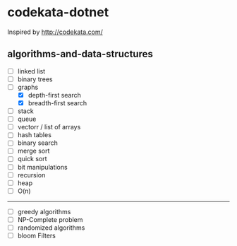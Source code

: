 # codekata-dotnet

Inspired by http://codekata.com/

## algorithms-and-data-structures

- [ ] linked list
- [ ] binary trees
- [ ] graphs
  - [x] depth-first search 
  - [x] breadth-first search 
- [ ] stack
- [ ] queue
- [ ] vectorr / list of arrays
- [ ] hash tables
- [ ] binary search
- [ ] merge sort
- [ ] quick sort
- [ ] bit manipulations
- [ ] recursion
- [ ] heap
- [ ] O(n)
---------------------------------------------
- [ ] greedy algorithms
- [ ] NP-Complete problem
- [ ] randomized algorithms
- [ ] bloom Filters
